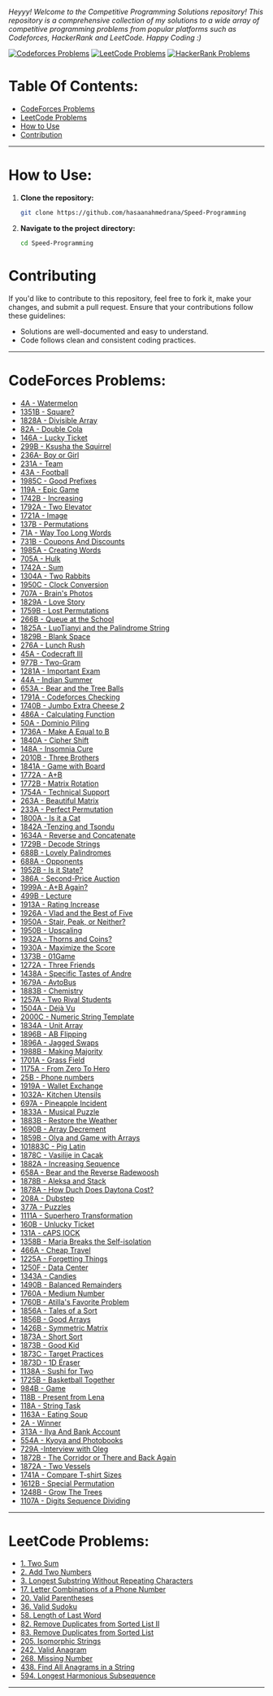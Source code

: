 *Heyyy! Welcome to the Competitive Programming Solutions repository! This repository is a comprehensive collection of my solutions to a wide array of competitive programming problems from popular platforms such as Codeforces, HackerRank and LeetCode.
Happy Coding :)*

[![Codeforces Problems](https://img.shields.io/badge/Codeforces-Problems-blue)](https://codeforces.com/problemset)
[![LeetCode Problems](https://img.shields.io/badge/LeetCode-Problems-orange)](https://leetcode.com/problemset/all/)
[![HackerRank Problems](https://img.shields.io/badge/HackerRank-Problems-green)](https://www.hackerrank.com/domains/tutorials/10-days-of-javascript)

# Table Of Contents:
- [CodeForces Problems](#codeforces-problems)
- [LeetCode Problems](#leetcode-problems)
- [How to Use](#how-to-use)
- [Contribution](#contributing)

---

# How to Use:

1. **Clone the repository:**
    ```bash
    git clone https://github.com/hasaanahmedrana/Speed-Programming
    ```
2. **Navigate to the project directory:**
    ```bash
    cd Speed-Programming
    ```

# Contributing
If you'd like to contribute to this repository, feel free to fork it, make your changes, and submit a pull request. Ensure that your contributions follow these guidelines:

- Solutions are well-documented and easy to understand.
- Code follows clean and consistent coding practices.
  
---

# CodeForces Problems:
- [4A - Watermelon](https://codeforces.com/contest/4/problem/A)
- [1351B - Square?](https://codeforces.com/contest/1351/problem/B)
- [1828A - Divisible Array](https://codeforces.com/contest/1828/problem/A)
- [82A - Double Cola](https://codeforces.com/contest/82/problem/A)
- [146A - Lucky Ticket](https://codeforces.com/contest/146/problem/A)
- [299B - Ksusha the Squirrel](https://codeforces.com/contest/299/problem/B)
- [236A- Boy or Girl](https://codeforces.com/contest/236/problem/A)
- [231A - Team](https://codeforces.com/contest/231/problem/A)
- [43A - Football](https://codeforces.com/contest/43/problem/A)
- [1985C - Good Prefixes](https://codeforces.com/contest/1985/problem/C)
- [119A - Epic Game](https://codeforces.com/contest/119/problem/A)
- [1742B - Increasing](https://codeforces.com/contest/1742/problem/B)
- [1792A - Two Elevator](https://codeforces.com/contest/1729/problem/A)
- [1721A - Image](https://codeforces.com/contest/1721/problem/A)
- [137B - Permutations](https://codeforces.com/contest/137/problem/B)
- [71A - Way Too Long Words](https://codeforces.com/contest/71/problem/A)
- [731B - Coupons And Discounts](https://codeforces.com/contest/731/problem/B)
- [1985A - Creating Words](https://codeforces.com/contest/1985/problem/A)
- [705A - Hulk](https://codeforces.com/contest/705/problem/A)
- [1742A - Sum](https://codeforces.com/contest/1742/problem/A)
- [1304A - Two Rabbits](https://codeforces.com/contest/1304/problem/A)
- [1950C - Clock Conversion](https://codeforces.com/contest/1950/problem/C)
- [707A - Brain's Photos](https://codeforces.com/contest/707/problem/A)
- [1829A - Love Story](https://codeforces.com/contest/1829)
- [1759B - Lost Permutations](https://codeforces.com/contest/1759/problem/B)
- [266B - Queue at the School](https://codeforces.com/contest/266/problem/B)
- [1825A - LuoTianyi and the Palindrome String](https://codeforces.com/contest/1825/problem/A)
- [1829B - Blank Space](https://codeforces.com/contest/1829/problem/B)
- [276A - Lunch Rush](https://codeforces.com/contest/276/problem/A)
- [45A - Codecraft III](https://codeforces.com/contest/45/problem/A)
- [977B - Two-Gram](https://codeforces.com/contest/977/problem/B)
- [1281A - Important Exam](https://codeforces.com/contest/1201/problem/A)
- [44A - Indian Summer](https://codeforces.com/contest/44/problem/A)
- [653A - Bear and the Tree Balls](https://codeforces.com/contest/653/problem/A)
- [1791A - Codeforces Checking](https://codeforces.com/contest/1791/problem/A)
- [1740B - Jumbo Extra Cheese 2](https://codeforces.com/contest/1740/problem/B)
- [486A - Calculating Function](https://codeforces.com/contest/486/problem/A)
- [50A - Dominio Piling](https://codeforces.com/contest/50/problem/A)
- [1736A - Make A Equal to B](https://codeforces.com/contest/1736/problem/A)
- [1840A - Cipher Shift](https://codeforces.com/contest/1840/problem/A)
- [148A - Insomnia Cure](https://codeforces.com/contest/148/problem/A)
- [2010B - Three Brothers](https://codeforces.com/contest/2010/problem/B)
- [1841A - Game with Board](https://codeforces.com/contest/1841/problem/A)
- [1772A - A+B](https://codeforces.com/contest/1772/problem/A)
- [1772B - Matrix Rotation](https://codeforces.com/contest/1772/problem/B)
- [1754A - Technical Support](https://codeforces.com/contest/1754/problem/A)
- [263A - Beautiful Matrix](https://codeforces.com/contest/263/problem/A)
- [233A - Perfect Permutation](https://codeforces.com/contest/233/problem/A)
- [1800A - Is it a Cat](https://codeforces.com/contest/1800/problem/A)
- [1842A -Tenzing and Tsondu](https://codeforces.com/contest/1842/problem/A)
- [1634A - Reverse and Concatenate](https://codeforces.com/contest/1634/problem/A)
- [1729B - Decode Strings](https://codeforces.com/contest/1729/problem/B)
- [688B - Lovely Palindromes](https://codeforces.com/contest/688/problem/B)
- [688A - Opponents](https://codeforces.com/contest/688/problem/A)
- [1952B - Is it State?](https://codeforces.com/contest/1952/problem/B)
- [386A - Second-Price Auction](https://codeforces.com/contest/386/problem/A)
- [1999A - A+B Again?](https://codeforces.com/contest/1999/problem/A)
- [499B - Lecture](https://codeforces.com/contest/499/problem/B)
- [1913A - Rating Increase](https://codeforces.com/contest/1913/problem/A)
- [1926A - Vlad and the Best of Five](https://codeforces.com/contest/1926/problem/A)
- [1950A - Stair, Peak, or Neither?](https://codeforces.com/contest/1950/problem/A)
- [1950B - Upscaling](https://codeforces.com/contest/1950/problem/B)
- [1932A - Thorns and Coins?](https://codeforces.com/contest/1932/problem/A)
- [1930A - Maximize the Score](https://codeforces.com/contest/1930/problem/A)
- [1373B - 01Game](https://codeforces.com/contest/1373/problem/B)
- [1272A - Three Friends](https://codeforces.com/contest/1272/problem/A)
- [1438A - Specific Tastes of Andre](https://codeforces.com/contest/1438/problem/A)
- [1679A - AvtoBus](https://codeforces.com/contest/1679/problem/A)
- [1883B - Chemistry](https://codeforces.com/contest/1883/problem/B)
- [1257A - Two Rival Students](https://codeforces.com/contest/1257/problem/A)
- [1504A - Déjà Vu](https://codeforces.com/contest/1504/problem/A)
- [2000C - Numeric String Template](https://codeforces.com/problemset/problem/2000/C/)
- [1834A - Unit Array](https://codeforces.com/contest/1834/problem/A)
- [1896B - AB Flipping](https://codeforces.com/contest/1896/problem/B)
- [1896A - Jagged Swaps](https://codeforces.com/contest/1896/problem/A)
- [1988B - Making Majority](https://codeforces.com/contest/1988/problem/B)
- [1701A - Grass Field](https://codeforces.com/contest/1701/problem/A)
- [1175A - From Zero To Hero](https://codeforces.com/contest/1175/problem/A)
- [25B - Phone numbers](https://codeforces.com/contest/25/problem/B)
- [1919A - Wallet Exchange](https://codeforces.com/contest/1919/problem/A)
- [1032A- Kitchen Utensils](https://codeforces.com/contest/1032/problem/A)
- [697A - Pineapple Incident](https://codeforces.com/contest/697/problem/A)
- [1833A - Musical Puzzle](https://codeforces.com/contest/1833/problem/A)
- [1883B - Restore the Weather](https://codeforces.com/contest/1883/problem/B)
- [1690B - Array Decrement](https://codeforces.com/contest/1690/problem/B)
- [1859B - Olya and Game with Arrays](https://codeforces.com/contest/1859/problem/B)
- [101883C - Pig Latin](https://ccodeforces.com/gym/101883/problem/C)
- [1878C - Vasilije in Cacak](https://codeforces.com/contest/1878/problem/C)
- [1882A - Increasing Sequence](https://codeforces.com/contest/1882/problem/A)
- [658A - Bear and the Reverse Radewoosh](https://codeforces.com/contest/658/problem/A)
- [1878B -  Aleksa and Stack](https://codeforces.com/contest/1878/problem/B)
- [1878A -  How Duch Does Daytona Cost?](https://codeforces.com/contest/1878/problem/A)
- [208A - Dubstep](https://codeforces.com/contest/208/problem/A)
- [377A -  Puzzles](https://codeforces.com/contest/337/problem/A)
- [1111A - Superhero Transformation](https://codeforces.com/contest/1111/problem/A)
- [160B - Unlucky Ticket](https://codeforces.com/contest/160/problem/B)
- [131A - cAPS lOCK](https://codeforces.com/contest/131/problem/A)
- [1358B - Maria Breaks the Self-isolation](https://codeforces.com/contest/1358/problem/B)
- [466A - Cheap Travel](https://codeforces.com/contest/466/problem/A)
- [1225A - Forgetting Things](https://codeforces.com/contest/1225/problem/A)
- [1250F -  Data Center](https://codeforces.com/contest/1250/problem/F)
- [1343A - Candies](https://codeforces.com/contest/1343/problem/A)
- [1490B - Balanced Remainders](https://codeforces.com/contest/1490/problem/B)
- [1760A - Medium Number](https://codeforces.com/contest/1760/problem/A)
- [1760B - Atilla's Favorite Problem](https://codeforces.com/contest/1760/problem/B)
- [1856A - Tales of a Sort](https://codeforces.com/contest/1856/problem/A)
- [1856B - Good Arrays](https://codeforces.com/contest/1856/problem/B)
- [1426B - Symmetric Matrix](https://codeforces.com/contest/1426/problem/B)
- [1873A - Short Sort](https://codeforces.com/contest/1873/problem/A)
- [1873B - Good Kid](https://codeforces.com/contest/1873/problem/B)
- [1873C - Target Practices](https://codeforces.com/contest/1873/problem/C)
- [1873D - 1D Eraser](https://codeforces.com/contest/1873/problem/D)
- [1138A - Sushi for Two](https://codeforces.com/contest/1138/problem/A)
- [1725B - Basketball Together](https://codeforces.com/contest/1725/problem/B)
- [984B - Game](https://codeforces.com/contest/984/problem/A)
- [118B - Present from Lena](https://codeforces.com/contest/118/problem/B)
- [118A - String Task](https://codeforces.com/contest/118/problem/A)
- [1163A - Eating Soup](https://codeforces.com/contest/1163/problem/A)
- [2A - Winner](https://codeforces.com/contest/2/problem/A)
- [313A - Ilya And Bank Account](https://codeforces.com/contest/313/problem/A)
- [554A - Kyoya and Photobooks](https://codeforces.com/contest/554/problem/A)
- [729A -Interview with Oleg](https://codeforces.com/contest/729/problem/A)
- [1872B - The Corridor or There and Back Again](https://codeforces.com/contest/1872/problem/B)
- [1872A - Two Vessels](https://codeforces.com/contest/1872/problem/A)
- [1741A - Compare T-shirt Sizes](https://codeforces.com/contest/1741/problem/A)
- [1612B - Special Permutation](https://codeforces.com/contest/1612/problem/B)
- [1248B - Grow The Trees](https://codeforces.com/contest/1248/problem/B)
- [1107A - Digits Sequence Dividing](https://codeforces.com/contest/1107/problem/A)
---
# LeetCode Problems:

- [1. Two Sum](https://leetcode.com/problems/two-sum/)
- [2. Add Two Numbers](https://leetcode.com/problems/add-two-numbers/)
- [3. Longest Substring Without Repeating Characters](https://leetcode.com/problems/longest-substring-without-repeating-characters/)
- [17. Letter Combinations of a Phone Number](https://leetcode.com/problems/letter-combinations-of-a-phone-number/)
- [20. Valid Parentheses](https://leetcode.com/problems/valid-parentheses/)
- [36. Valid Sudoku](https://leetcode.com/problems/valid-sudoku/)
- [58. Length of Last Word](https://leetcode.com/problems/length-of-last-word/)
- [82. Remove Duplicates from Sorted List II](https://leetcode.com/problems/remove-duplicates-from-sorted-list-ii/)
- [83. Remove Duplicates from Sorted List](https://leetcode.com/problems/remove-duplicates-from-sorted-list/)
- [205. Isomorphic Strings](https://leetcode.com/problems/isomorphic-strings/) 
- [242. Valid Anagram](https://leetcode.com/problems/valid-anagram/)
- [268. Missing Number](https://leetcode.com/problems/missing-number/)
- [438. Find All Anagrams in a String](https://leetcode.com/problems/find-all-anagrams-in-a-string/)
- [594. Longest Harmonious Subsequence](https://leetcode.com/problems/longest-harmonious-subsequence/)

---
